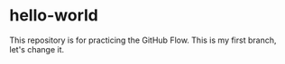 # hello-world
This repository is for practicing the GitHub Flow.
This is my first branch, let's change it.
